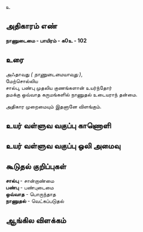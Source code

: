 உ


## அதிகாரம் எண்

**நாணுடைமை - பாயிரம் - க0உ - 102**

## உரை

அஃதாவது _( நாணுடைமையாவது )_,  
மேற்சொல்லிய  
சால்பு, பண்பு முதலிய குணங்களான் உயர்ந்தோர்  
தமக்கு ஒவ்வாத கருமங்களில் நாணுதல் உடையராந் தன்மை. 

அதிகார முறைமையும் இதனானே விளங்கும்.  

## உயர் வள்ளுவ வகுப்பு காணொளி


## உயர் வள்ளுவ வகுப்பு ஒலி அமைவு 


## கூடுதல் குறிப்புகள்

**சால்பு** - சான்றாண்மை  
**பண்பு** - பண்புடைமை  
**ஒவ்வாத** - பொருந்தாத  
**நாணுதல்** - வெட்கப்படுதல் 

## ஆங்கில விளக்கம்

